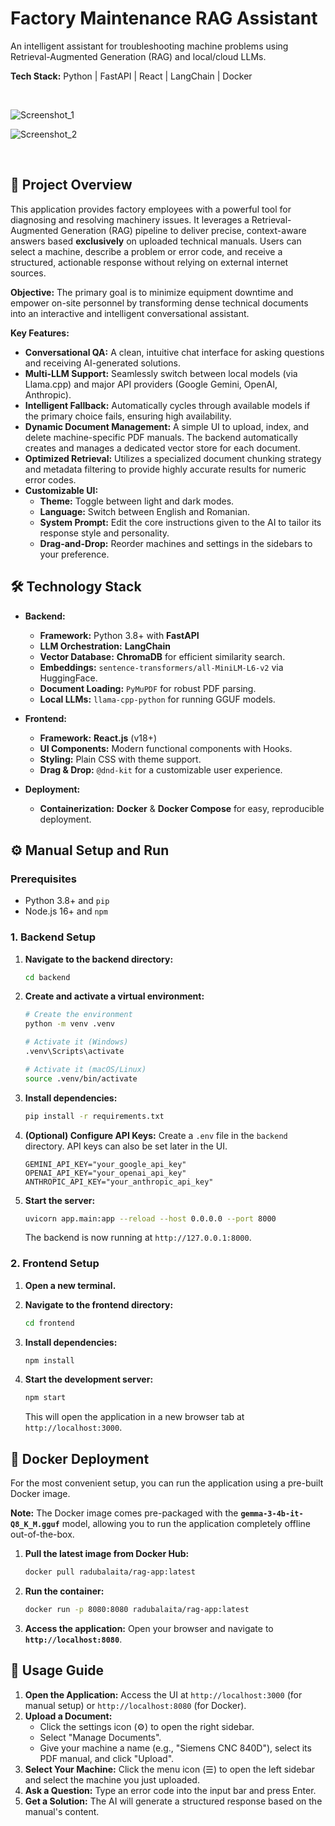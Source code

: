 # Factory Maintenance RAG Assistant

An intelligent assistant for troubleshooting machine problems using Retrieval-Augmented Generation (RAG) and local/cloud LLMs.

**Tech Stack:** Python | FastAPI | React | LangChain | Docker

<br>

![Screenshot_1](https://github.com/user-attachments/assets/b4631fcf-c62a-4975-acbf-bd4f1010bcfe)

![Screenshot_2](https://github.com/user-attachments/assets/eb3c4e2b-bfd2-4263-b0d9-d57b2e034e35)

<br>

## 🎯 Project Overview

This application provides factory employees with a powerful tool for diagnosing and resolving machinery issues. It leverages a Retrieval-Augmented Generation (RAG) pipeline to deliver precise, context-aware answers based **exclusively** on uploaded technical manuals. Users can select a machine, describe a problem or error code, and receive a structured, actionable response without relying on external internet sources.

**Objective:**
The primary goal is to minimize equipment downtime and empower on-site personnel by transforming dense technical documents into an interactive and intelligent conversational assistant.

**Key Features:**
*   **Conversational QA:** A clean, intuitive chat interface for asking questions and receiving AI-generated solutions.
*   **Multi-LLM Support:** Seamlessly switch between local models (via Llama.cpp) and major API providers (Google Gemini, OpenAI, Anthropic).
*   **Intelligent Fallback:** Automatically cycles through available models if the primary choice fails, ensuring high availability.
*   **Dynamic Document Management:** A simple UI to upload, index, and delete machine-specific PDF manuals. The backend automatically creates and manages a dedicated vector store for each document.
*   **Optimized Retrieval:** Utilizes a specialized document chunking strategy and metadata filtering to provide highly accurate results for numeric error codes.
*   **Customizable UI:**
    *   **Theme:** Toggle between light and dark modes.
    *   **Language:** Switch between English and Romanian.
    *   **System Prompt:** Edit the core instructions given to the AI to tailor its response style and personality.
    *   **Drag-and-Drop:** Reorder machines and settings in the sidebars to your preference.

## 🛠️ Technology Stack

*   **Backend:**
    *   **Framework:** Python 3.8+ with **FastAPI**
    *   **LLM Orchestration:** **LangChain**
    *   **Vector Database:** **ChromaDB** for efficient similarity search.
    *   **Embeddings:** `sentence-transformers/all-MiniLM-L6-v2` via HuggingFace.
    *   **Document Loading:** `PyMuPDF` for robust PDF parsing.
    *   **Local LLMs:** `llama-cpp-python` for running GGUF models.

*   **Frontend:**
    *   **Framework:** **React.js** (v18+)
    *   **UI Components:** Modern functional components with Hooks.
    *   **Styling:** Plain CSS with theme support.
    *   **Drag & Drop:** `@dnd-kit` for a customizable user experience.

*   **Deployment:**
    *   **Containerization:** **Docker** & **Docker Compose** for easy, reproducible deployment.

## ⚙️ Manual Setup and Run

### Prerequisites
*   Python 3.8+ and `pip`
*   Node.js 16+ and `npm`

### 1. Backend Setup

1.  **Navigate to the backend directory:**
    ```bash
    cd backend
    ```

2.  **Create and activate a virtual environment:**
    ```bash
    # Create the environment
    python -m venv .venv

    # Activate it (Windows)
    .venv\Scripts\activate

    # Activate it (macOS/Linux)
    source .venv/bin/activate
    ```

3.  **Install dependencies:**
    ```bash
    pip install -r requirements.txt
    ```

4.  **(Optional) Configure API Keys:**
    Create a `.env` file in the `backend` directory. API keys can also be set later in the UI.
    ```env
    GEMINI_API_KEY="your_google_api_key"
    OPENAI_API_KEY="your_openai_api_key"
    ANTHROPIC_API_KEY="your_anthropic_api_key"
    ```

5.  **Start the server:**
    ```bash
    uvicorn app.main:app --reload --host 0.0.0.0 --port 8000
    ```
    The backend is now running at `http://127.0.0.1:8000`.

### 2. Frontend Setup

1.  **Open a new terminal.**

2.  **Navigate to the frontend directory:**
    ```bash
    cd frontend
    ```

3.  **Install dependencies:**
    ```bash
    npm install
    ```

4.  **Start the development server:**
    ```bash
    npm start
    ```
    This will open the application in a new browser tab at `http://localhost:3000`.

## 🐳 Docker Deployment

For the most convenient setup, you can run the application using a pre-built Docker image.

**Note:** The Docker image comes pre-packaged with the **`gemma-3-4b-it-Q8_K_M.gguf`** model, allowing you to run the application completely offline out-of-the-box.

1.  **Pull the latest image from Docker Hub:**
    ```bash
    docker pull radubalaita/rag-app:latest
    ```

2.  **Run the container:**
    ```bash
    docker run -p 8080:8080 radubalaita/rag-app:latest
    ```
    
3.  **Access the application:**
    Open your browser and navigate to **`http://localhost:8080`**.

## 🚀 Usage Guide

1.  **Open the Application:** Access the UI at `http://localhost:3000` (for manual setup) or `http://localhost:8080` (for Docker).
2.  **Upload a Document:**
    *   Click the settings icon (⚙️) to open the right sidebar.
    *   Select "Manage Documents".
    *   Give your machine a name (e.g., "Siemens CNC 840D"), select its PDF manual, and click "Upload".
3.  **Select Your Machine:** Click the menu icon (☰) to open the left sidebar and select the machine you just uploaded.
4.  **Ask a Question:** Type an error code into the input bar and press Enter.
5.  **Get a Solution:** The AI will generate a structured response based on the manual's content.
